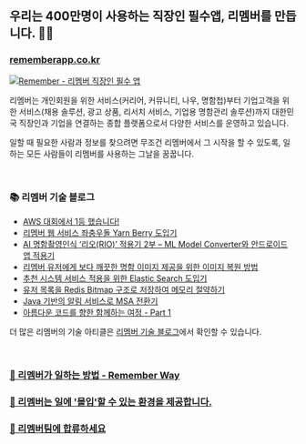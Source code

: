 ## 우리는 400만명이 사용하는 직장인 필수앱, 리멤버를 만듭니다. 🧑‍💻

### [rememberapp.co.kr](https://rememberapp.co.kr/)
[![Remember - 리멤버 직장인 필수 앱](https://static.rememberapp.co.kr/rmbr_og_image_new.png)](http://rememberapp.co.kr/)

리멤버는 개인회원을 위한 서비스(커리어, 커뮤니티, 나우, 명함첩)부터 기업고객을 위한 서비스(채용 솔루션, 광고 상품, 리서치 서비스, 기업용 명함관리 솔루션)까지 대한민국 직장인과 기업을 연결하는 종합 플랫폼으로서 다양한 서비스를 운영하고 있습니다.

일할 때 필요한 사람과 정보를 찾으려면
무조건 리멤버에서 그 시작을 할 수 있도록,
일하는 모든 사람들이 리멤버를 사용하는 그날을 꿈꿉니다. 

<br>

### 📚 리멤버 기술 블로그

- [AWS 대회에서 1등 했습니다!](https://blog.dramancompany.com/2021/06/awsgameday2021/)
- [리멤버 웹 서비스 좌충우돌 Yarn Berry 도입기](https://blog.dramancompany.com/2023/02/%eb%a6%ac%eb%a9%a4%eb%b2%84-%ec%9b%b9-%ec%84%9c%eb%b9%84%ec%8a%a4-%ec%a2%8c%ec%b6%a9%ec%9a%b0%eb%8f%8c-yarn-berry-%eb%8f%84%ec%9e%85%ea%b8%b0/)
- [AI 명함촬영인식 ‘리오(RIO)’ 적용기 2부 – ML Model Converter와 안드로이드 앱 적용기](https://blog.dramancompany.com/2022/11/ai-%eb%aa%85%ed%95%a8%ec%b4%ac%ec%98%81%ec%9d%b8%ec%8b%9d-%eb%a6%ac%ec%98%a4-%ec%a0%81%ec%9a%a9%ea%b8%b0-2%eb%b6%80-ml-model-converter%ec%99%80-%ec%95%88%eb%93%9c%eb%a1%9c%ec%9d%b4%eb%93%9c/)
- [리멤버 유저에게 보다 깨끗한 명함 이미지 제공을 위한 이미지 복원 방법](https://blog.dramancompany.com/2022/11/%eb%a6%ac%eb%a9%a4%eb%b2%84-%ec%9c%a0%ec%a0%80%ec%97%90%ea%b2%8c-%eb%b3%b4%eb%8b%a4-%ea%b9%a8%eb%81%97%ed%95%9c-%eb%aa%85%ed%95%a8-%ec%9d%b4%eb%af%b8%ec%a7%80-%ec%a0%9c%ea%b3%b5%ec%9d%84-%ec%9c%84/)
- [추천 시스템 서비스 적용을 위한 Elastic Search 도입기](https://blog.dramancompany.com/2022/11/%ec%b6%94%ec%b2%9c-%ec%8b%9c%ec%8a%a4%ed%85%9c-%ec%84%9c%eb%b9%84%ec%8a%a4-%ec%a0%81%ec%9a%a9%ec%9d%84-%ec%9c%84%ed%95%9c-elastic-search-%eb%8f%84%ec%9e%85%ea%b8%b0/)
- [유저 목록을 Redis Bitmap 구조로 저장하여 메모리 절약하기](https://blog.dramancompany.com/2022/10/%ec%9c%a0%ec%a0%80-%eb%aa%a9%eb%a1%9d%ec%9d%84-redis-bitmap-%ea%b5%ac%ec%a1%b0%eb%a1%9c-%ec%a0%80%ec%9e%a5%ed%95%98%ec%97%ac-%eb%a9%94%eb%aa%a8%eb%a6%ac-%ec%a0%88%ec%95%bd%ed%95%98%ea%b8%b0/)
- [Java 기반의 알림 서비스로 MSA 전환기](https://blog.dramancompany.com/2022/01/java-%ea%b8%b0%eb%b0%98%ec%9d%98-%ec%95%8c%eb%a6%bc-%ec%84%9c%eb%b9%84%ec%8a%a4%eb%a1%9c-msa-%ec%a0%84%ed%99%98%ea%b8%b0/)
- [아름다운 코드를 향한 함께하는 여정 - Part 1](https://blog.dramancompany.com/2022/08/%ec%95%84%eb%a6%84%eb%8b%a4%ec%9a%b4-%ec%bd%94%eb%93%9c%eb%a5%bc-%ed%96%a5%ed%95%9c-%ed%95%a8%ea%bb%98%ed%95%98%eb%8a%94-%ec%97%ac%ec%a0%95-part-1/)

더 많은 리멤버의 기술 아티클은 [리멤버 기술 블로그](https://blog.dramancompany.com/)에서 확인할 수 있습니다.

<br>

### [🍿 리멤버가 일하는 방법 - Remember Way](https://hello.remember.co.kr/rememberway)


### [🎁 리멤버는 일에 '몰입'할 수 있는 환경을 제공합니다.](https://hello.remember.co.kr/benefit)


### [🙌 리멤버팀에 합류하세요](https://hello.remember.co.kr)
